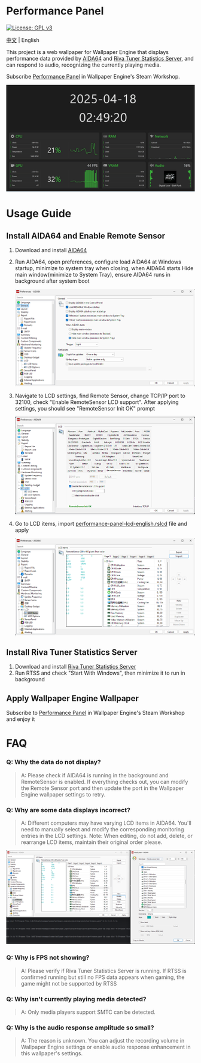 # Performance Panel

[![License: GPL v3](https://img.shields.io/badge/License-GPLv3-blue.svg)](https://www.gnu.org/licenses/gpl-3.0)

[中文](./README.md) | English

This project is a web wallpaper for Wallpaper Engine that displays performance data provided by [AIDA64](https://www.aida64.com/downloads) and [Riva Tuner Statistics Server](https://www.guru3d.com/download/rtss-rivatuner-statistics-server-download/), and can respond to audio, recognizing the currently playing media.

Subscribe [Performance Panel](https://steamcommunity.com/sharedfiles/filedetails/?id=3464821056) in Wallpaper Engine's Steam Workshop.

<img src="./assets/screenshot-eng.gif" alt="screenshot">

# Usage Guide

## Install AIDA64 and Enable Remote Sensor

1. Download and install [AIDA64](https://www.aida64.com/downloads)

2. Run AIDA64, open preferences, configure load AIDA64 at Windows startup, minimize to system tray when closing, when AIDA64 starts Hide main window(minimize to System Tray), ensure AIDA64 runs in background after system boot
   
   <img src="./assets/aida64-eng-1.png" alt="">
   
3. Navigate to LCD settings, find Remote Sensor, change TCP/IP port to 32100, check "Enable RemoteSensor LCD support". After applying settings, you should see "RemoteSensor Init OK" prompt

   <img src="./assets/aida64-eng-2.png" alt="">


4. Go to LCD items, import [performance-panel-lcd-english.rslcd](./public/performance-panel-lcd-english.rslcd) file and apply
   
   <img src="./assets/aida64-eng-3.png" alt="">

## Install Riva Tuner Statistics Server

1. Download and install [Riva Tuner Statistics Server](https://www.guru3d.com/download/rtss-rivatuner-statistics-server-download/)
2. Run RTSS and check "Start With Windows", then minimize it to run in background

## Apply Wallpaper Engine Wallpaper

Subscribe to [Performance Panel](https://steamcommunity.com/sharedfiles/filedetails/?id=3464821056) in Wallpaper Engine's Steam Workshop and enjoy it

# FAQ

### Q: Why the data do not display?

> A: Please check if AIDA64 is running in the background and RemoteSensor is enabled. If everything checks out, you can modify the Remote Sensor port and then update the port in the Wallpaper Engine wallpaper settings to retry.

### Q: Why are some data displays incorrect?

> A: Different computers may have varying LCD items in AIDA64. You'll need to manually select and modify the corresponding monitoring entries in the LCD settings. 
> Note: When editing, do not add, delete, or rearrange LCD items, maintain their original order please.

<img src="./assets/aida64-eng-4.png" />

### Q: Why is FPS not showing?

> A: Please verify if Riva Tuner Statistics Server is running. If RTSS is confirmed running but still no FPS data appears when gaming, the game might not be supported by RTSS

### Q: Why isn't currently playing media detected?

> A: Only media players support SMTC can be detected.

### Q: Why is the audio response amplitude so small?

> A: The reason is unknown. You can adjust the recording volume in Wallpaper Engine settings or enable audio response enhancement in this wallpaper's settings.
